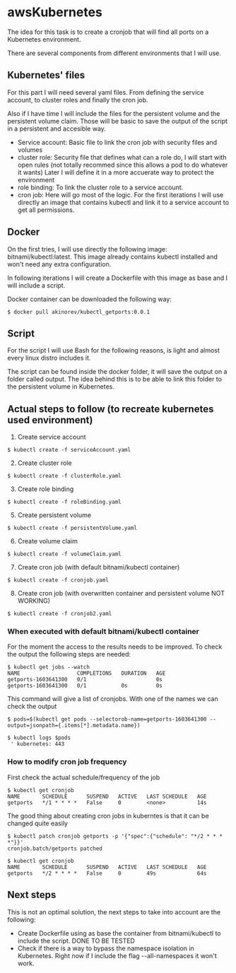 # awsKubernetes

The idea for this task is to create a cronjob that will find all ports on a Kubernetes environment.

There are several components from different environments that I will use.

## Kubernetes' files

For this part I will need several yaml files. From defining the service account, to cluster roles and finally the cron job.

Also if I have time I will include the files for the persistent volume and the persistent volume claim. Those will be basic to save the output of the script in a persistent and accesible way.

* Service account: Basic file to link the cron job with security files and volumes
* cluster role: Security file that defines what can a role do, I will start with open rules (not totally recommed since this allows a pod to do whatever it wants) Later I will define it in a more accuerate way to protect the environment
* role binding: To link the cluster role to a service account.
* cron job: Here will go most of the logic. For the first iterations I will use directly an image that contains kubectl and link it to a service account to get all permissions.


## Docker
On the first tries, I will use directly the following image: bitnami/kubectl:latest. This image already contains kubectl installed and won't need any extra configuration.

In following iterations I will create a Dockerfile with this image as base and I will include a script.

Docker container can be downloaded the following way:

```
$ docker pull akinorev/kubectl_getports:0.0.1
```

## Script
For the script I will use Bash for the following reasons, is light and almost every linux distro includes it.

The script can be found inside the docker folder, it will save the output on a folder called output. The idea behind this is to be able to link this folder to the persistent volume in Kubernetes.

## Actual steps to follow (to recreate kubernetes used environment)

1. Create service account
```
$ kubectl create -f serviceAccount.yaml
```
2. Create cluster role
```
$ kubectl create -f clusterRole.yaml
```
3. Create role binding
```
$ kubectl create -f roleBinding.yaml
```
5. Create persistent volume
```
$ kubectl create -f persistentVolume.yaml
```
6. Create volume claim 
```
$ kubectl create -f volumeClaim.yaml
```
7. Create cron job (with default bitnami/kubectl container)
```
$ kubectl create -f cronjob.yaml
```
8. Create cron job (with overwritten container and persistent volume NOT WORKING)
```
$ kubectl create -f cronjob2.yaml
```

### When executed with default bitnami/kubectl container
For the moment the access to the results needs to be improved. To check the output the following steps are needed:

```
$ kubectl get jobs --watch
NAME                  COMPLETIONS   DURATION   AGE
getports-1603641300   0/1                      0s
getports-1603641300   0/1           0s         0s
```
This command will give a list of cronjobs. With one of the names we can check the output
```
$ pods=$(kubectl get pods --selectorob-name=getports-1603641300 --output=jsonpath={.items[*].metadata.name})

$ kubectl logs $pods
 ' kubernetes: 443

```

### How to modify cron job frequency

First check the actual schedule/frequency of the job
```
$ kubectl get cronjob
NAME       SCHEDULE      SUSPEND   ACTIVE   LAST SCHEDULE   AGE
getports   */1 * * * *   False     0        <none>          14s

```

The good thing about creating cron jobs in kuberntes is that it can be changed quite easily

```
$ kubectl patch cronjob getports -p '{"spec":{"schedule": "*/2 * * * *"}}' 
cronjob.batch/getports patched

$ kubectl get cronjob
NAME       SCHEDULE      SUSPEND   ACTIVE   LAST SCHEDULE   AGE
getports   */2 * * * *   False     0        49s             64s
```
## Next steps

This is not an optimal solution, the next steps to take into account are the following:

* Create Dockerfile using as base the container from bitnami/kubectl to include the script. DONE TO BE TESTED
* Check if there is a way to bypass the namespace isolation in Kubernetes. Right now if I include the flag --all-namespaces it won't work.


